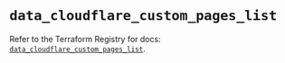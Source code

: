 # `data_cloudflare_custom_pages_list`

Refer to the Terraform Registry for docs: [`data_cloudflare_custom_pages_list`](https://registry.terraform.io/providers/cloudflare/cloudflare/5.10.0/docs/data-sources/custom_pages_list).
